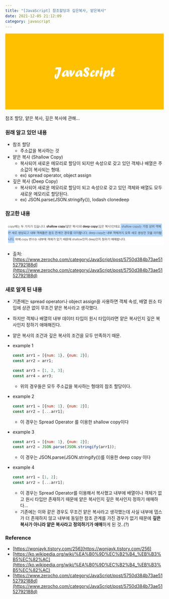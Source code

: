 ```yaml
---
title: "[JavaScript] 참조할당과 깊은복사, 얕은복사"
date: 2021-12-05 21:12:09
category: javascript
---
```


![](images/javascript.png)

참조 할당, 얕은 복사, 깊은 복사에 관해...

### 원래 알고 있던 내용

- 참조 할당
    - 주소값을 복사하는 것
- 얕은 복사 (Shallow Copy)
    - 복사되어 새로운 메모리로 할당이 되지만 속성으로 갖고 있던 객체나 배열은 주소값이 복사되는 형태.
    - ex) spread operator, object assign
- 깊은 복사 (Deep Copy)
    - 복사되어 새로운 메모리로 할당이 되고 속성으로 갖고 있던 객체와 배열도 모두 새로운 메모리로 할당된다.
    - ex) JSON.parse(JSON.stringify()), lodash clonedeep

### 참고한 내용

![](images/copy-2.png)

- 출처: [https://www.zerocho.com/category/JavaScript/post/5750d384b73ae5152792188d](https://www.zerocho.com/category/JavaScript/post/5750d384b73ae5152792188d)

### 새로 알게 된 내용

- 기존에는 spread operator나 object assign을 사용하면 객체 속성, 배열 원소 타입에 상관 없이 무조건 얕은 복사라고 생각했다.
- 하지만 객체나 배열의 내부 데이터 타입이 원시 타입이라면 얕은 복사인지 깊은 복사인지 정하기 애매해진다.
- 얕은 복사의 조건과 깊은 복사의 조건을 모두 만족하기 때문. 
- example 1
    
    ```jsx
    const arr1 = [{num: 1}, {num: 2}];
    const arr2 = arr1;
    ```
    
    ```jsx
    const arr3 = [1, 2, 3];
    const arr4 = arr3;
    ```
    
    - 위의 경우들은 모두 주소값을 복사하는 형태의 참조 할당이다.
    
- example 2
    
    ```jsx
    const arr1 = [{num: 1}, {num: 2}];
    const arr2 = [...arr1];
    ```
    
    - 이 경우는 Spread Operator 를 이용한 shallow copy이다
    
- example 3
    
    ```jsx
    const arr1 = [{num: 1}, {num: 2}];
    const arr2 = JSON.parse(JSON.stringify(arr1));
    ```
    
    - 이 경우는 JSON.parse(JSON.stringify())를 이용한 deep copy 이다
    
- example 4
    
    ```jsx
    const arr1 = [1, 2];
    const arr2 = [...arr1];
    ```
    
    - 이 경우는 Spread Operator를 이용해서 복사했고 내부에 배열이나 객체가 없고 원시 타입만 존재하기 때문에 얕은 복사인지 깊은 복사인지 정하기 애매하다...
    - 기존에는 이와 같은 경우도 무조건 얕은 복사라고 생각했는데 사실 내부에 뎁스가 더 존재하지 않고 내부에 동일한 참조 관계를 가진 경우가 없기 때문에 **깊은 복사가 아니라 얕은 복사라고 정의하기가 애매**하게 된 것..(?)
    
    
### Reference
- [https://wonjayk.tistory.com/256](https://wonjayk.tistory.com/256)
- [https://ko.wikipedia.org/wiki/%EA%B0%9D%EC%B2%B4_%EB%B3%B5%EC%82%AC](https://ko.wikipedia.org/wiki/%EA%B0%9D%EC%B2%B4_%EB%B3%B5%EC%82%AC)
- [https://www.zerocho.com/category/JavaScript/post/5750d384b73ae5152792188d](https://www.zerocho.com/category/JavaScript/post/5750d384b73ae5152792188d)